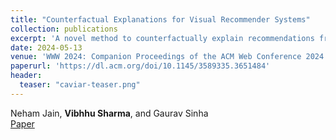 ```yaml
---
title: "Counterfactual Explanations for Visual Recommender Systems"
collection: publications
excerpt: 'A novel method to counterfactually explain recommendations from visual recommender systems.'
date: 2024-05-13
venue: 'WWW 2024: Companion Proceedings of the ACM Web Conference 2024'
paperurl: 'https://dl.acm.org/doi/10.1145/3589335.3651484'
header:
  teaser: "caviar-teaser.png"
---
```


Neham Jain, <b>Vibhhu Sharma</b>, and Gaurav Sinha<br>
[Paper](https://dl.acm.org/doi/10.1145/3589335.3651484)
